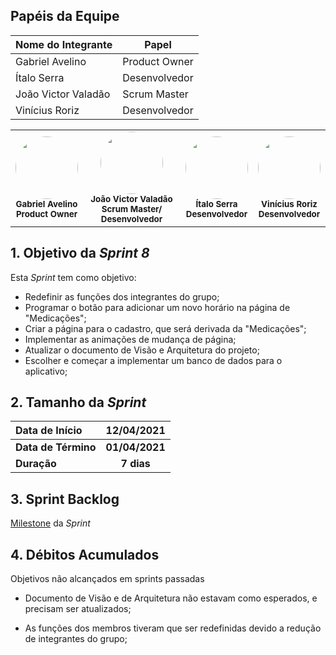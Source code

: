 ## Papéis da Equipe
| Nome do Integrante | Papel |
|--|--|
|Gabriel Avelino|Product Owner
|Ítalo Serra|Desenvolvedor
|João Victor Valadão|Scrum Master
|Vinícius Roriz|Desenvolvedor


<table>
    <tr>
     <!-- Gabriel   -->
        <td align="center"><img style="border-radius: 50%;" src="https://i.pinimg.com/564x/3c/be/47/3cbe47cabeed08d2e09c014ed3a2d320.jpg" width="100px;" alt=""/><br /><sub><b>Gabriel Avelino</b><br><b>Product Owner</b></sub></a><br /></td>
     <!-- João Victor -->
        <td align="center">
        <img style="border-radius: 50%;" src="https://i.pinimg.com/236x/56/05/15/5605159e44889f2e6ced03e01a3ee9cc.jpg"width="100px;" alt=""/>
        <br /><sub><b>João Victor Valadão</b><br><b>Scrum Master/ Desenvolvedor</b></sub></a><br /></td>
    <!-- Ítalo -->
        <td align="center">
        <img style="border-radius: 50%;" src="https://i.pinimg.com/236x/00/07/82/000782ab6b71ad9dfaedba5179ef232c.jpg"width="100px;" alt=""/>
        <br /><sub><b>Ítalo Serra</b><br><b>Desenvolvedor</b></sub></a><br /></td>
     <!-- Vinícius -->
        <td align="center">
        <img style="border-radius: 50%;" src="https://i.pinimg.com/236x/42/bb/06/42bb06d88590d339a60bece036f40cd6.jpg"width="100px;" alt=""/>
        <br /><sub><b>Vinícius Roriz</b><br><b>Desenvolvedor</b></sub></a><br /></td>
    </table>

## 1. Objetivo da _Sprint 8_

<p align="justify">Esta <i>Sprint</i> tem como objetivo:</p>

- Redefinir as funções dos integrantes do grupo;
- Programar o botão para adicionar um novo horário na página de "Medicações";
- Criar a página para o cadastro, que será derivada da "Medicações";
- Implementar as animações de mudança de página;
- Atualizar o documento de Visão e Arquitetura do projeto;
- Escolher e começar a implementar um banco de dados para o aplicativo;



## 2. Tamanho da _Sprint_

| Data de Início | 12/04/2021 |
|:--|:--:|
| **Data de Término** | **01/04/2021** |
| **Duração** | **7 dias** |


## 3. Sprint Backlog

[Milestone](https://github.com/fga-eps-mds/MDS-2020-2-G9/milestone/7) da _Sprint_


## 4. Débitos Acumulados

Objetivos não alcançados em sprints passadas

- Documento de Visão e de Arquitetura não estavam como esperados, e precisam ser atualizados;

- As funções dos membros tiveram que ser redefinidas devido a redução de integrantes do grupo;